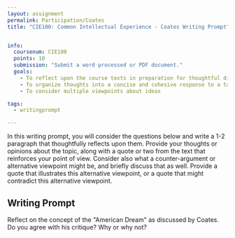 ```yaml
---
layout: assignment
permalink: Participation/Coates
title: "CIE100: Common Intellectual Experience - Coates Writing Prompt"


info:
  coursenum: CIE100
  points: 10
  submission: "Submit a word processed or PDF document."
  goals:
    - To reflect upon the course texts in preparation for thoughtful discussion
    - To organize thoughts into a concise and cohesive response to a targeted question
    - To consider multiple viewpoints about ideas

tags:
  - writingprompt

---
```


In this writing prompt, you will consider the questions below and write a 1-2 paragraph that thoughtfully reflects upon them.  Provide your thoughts or opinions about the topic, along with a quote or two from the text that reinforces your point of view.  Consider also what a counter-argument or alternative viewpoint might be, and briefly discuss that as well.  Provide a quote that illustrates this alternative viewpoint, or a quote that might contradict this alternative viewpoint.

## Writing Prompt

Reflect on the concept of the "American Dream" as discussed by Coates. Do you agree with his critique? Why or why not?